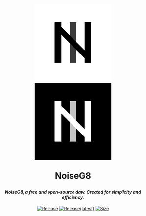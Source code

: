 <h1 align="center">
 
![GitHub Light](./.assets/socialicon-250-dm.png#gh-dark-mode-only)<br />
![GitHub Light](./.assets/socialicon-250.png#gh-light-mode-only)

 NoiseG8

</h1>
<h4 align="center" style="font-weight: bold; font-style: italic;">NoiseG8, a free and open-source daw. Created for simplicity and efficiency.</h4>

<div align="center">

[![Release](https://img.shields.io/github/downloads/azproductions/AstroFlare/total)](https://github.com/AZProductions/AstroFlare/releases)
[![Release(latest)](https://img.shields.io/github/downloads/azproductions/AstroFlare/latest/total)](https://github.com/AZProductions/AstroFlare/releases/latest)
[![Size](https://img.shields.io/github/repo-size/azproductions/AstroFlare?label=Package%20Size)]()

<!---![Lines of code](https://img.shields.io/tokei/lines/github/azproductions/AstroFlare)--->
</div>
